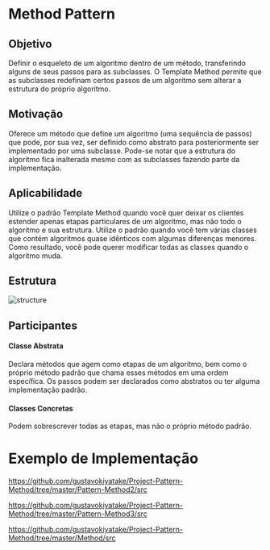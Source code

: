 # Method Pattern
## Objetivo
Definir o esqueleto de um algoritmo dentro de um método, transferindo alguns de seus passos para as subclasses. O Template Method permite que as subclasses redefinam certos passos de um algoritmo sem alterar a estrutura do próprio algoritmo.
## Motivação
Oferece um método que define um algoritmo (uma sequência de passos) que pode, por sua vez, ser definido como abstrato para posteriormente ser implementado por uma subclasse. Pode-se notar que a estrutura do algoritmo fica inalterada mesmo com as subclasses fazendo parte da implementação.
## Aplicabilidade
Utilize o padrão Template Method quando você quer deixar os clientes estender apenas etapas particulares de um algoritmo, mas não todo o algoritmo e sua estrutura.
Utilize o padrão quando você tem várias classes que contém algoritmos quase idênticos com algumas diferenças menores. Como resultado, você pode querer modificar todas as classes quando o algoritmo muda.
## Estrutura
![structure](https://user-images.githubusercontent.com/43156684/93686632-d63ee400-fa8d-11ea-86af-0896ab5e886e.png)
## Participantes
#### Classe Abstrata 
Declara métodos que agem como etapas de um algoritmo, bem como o próprio método padrão que chama esses métodos em uma ordem específica. Os passos podem ser declarados como abstratos ou ter alguma implementação padrão.
#### Classes Concretas 
Podem sobrescrever todas as etapas, mas não o próprio método padrão.
# Exemplo de Implementação
https://github.com/gustavokiyatake/Project-Pattern-Method/tree/master/Pattern-Method2/src

https://github.com/gustavokiyatake/Project-Pattern-Method/tree/master/Pattern-Method3/src

https://github.com/gustavokiyatake/Project-Pattern-Method/tree/master/Method/src
